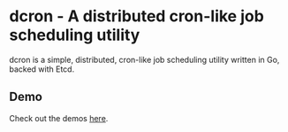# dcron - A distributed cron-like job scheduling utility
dcron is a simple, distributed, cron-like job scheduling utility written in Go, backed with Etcd.

## Demo
Check out the demos [here](https://github.com/venilnoronha/dcron/tree/master/demo).
